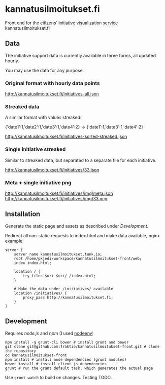 # kannatusilmoitukset.fi

Front end for the citizens' initiative visualization service kannatusilmoitukset.fi

## Data

The initiative support data is currently available in three forms, all updated hourly.

You may use the data for any purpose.

### Original format with hourly data points

http://kannatusilmoitukset.fi/initiatives-all.json

### Streaked data

A similar format with values streaked:

{'date1':1,'date2':1,'date3':1,'date4':2} -> {'date1':1,'date3':1,'date4':2}

http://kannatusilmoitukset.fi/initiatives-sorted-streaked.json

### Single initiative streaked

Similar to streaked data, but separated to a separate file for each initiative.

http://kannatusilmoitukset.fi/initiatives/33.json

### Meta + single initiative png

http://kannatusilmoitukset.fi/initiatives/img/meta.json
http://kannatusilmoitukset.fi/initiatives/img/33.png

## Installation

Generate the static page and assets as described under _Development_.

Redirect all non-static requests to index.html and make data available, nginx example:

    server {
        server_name kannatusilmoitukset.tunk.io;
        root /home/pkjedi/workspace/kannatusilmoitukset-front/web;
        index index.html;

        location / {
            try_files $uri $uri/ /index.html;
        }

        # Make the data under /initiatives/ available
        location /initiatives/ {
            proxy_pass http://kannatusilmoitukset.fi;
        }
    }

## Development

Requires _node.js_ and _npm_ (I used [nodeenv](https://github.com/ekalinin/nodeenv))

    npm install -g grunt-cli bower # install grunt and bower
    git clone git@github.com:fraktio/kannatusilmoitukset-front.git # clone the repository
    cd kannatusilmoitukset-front
    npm install # install node dependencies (grunt modules)
    bower install # install client js dependencies
    grunt # run the grunt default task, which generates the actual page

Use `grunt watch` to build on changes. Testing TODO.

